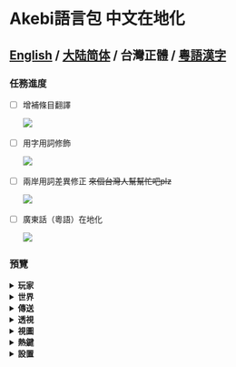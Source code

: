 # Akebi語言包 中文在地化

**[English](README.MD) / [大陆简体](README.ZH-CN.MD) / 台灣正體 / [粵語漢字](README.ZH-YUE.MD)**
---

### **任務進度**
- [ ] 增補條目翻譯

  ![](https://progress-bar.dev/96/?width=140)
- [ ] 用字用詞修飾

  ![](https://progress-bar.dev/90/?width=140)
- [ ] 兩岸用詞差異修正 ~~來個台灣人幫幫忙吧plz~~

  ![](https://progress-bar.dev/0/?width=140)
- [ ] 廣東話（粵語）在地化

  ![](https://progress-bar.dev/0/?width=140)
    
### 預覽

<details>
  <summary><b>玩家</b></summary>
  <img src="Images/Simplified%20Chinese/Player.png">
</details>

<details>
  <summary><b>世界</b></summary>
  <img src="Images/Simplified%20Chinese/World.png">
</details>

<details>
  <summary><b>傳送</b></summary>
  <img src="Images/Simplified%20Chinese/Teleport.png">
</details>

<details>
  <summary><b>透視</b></summary>
  <img src="Images/Simplified%20Chinese/ESP.png">
</details>

<details>
  <summary><b>視圖</b></summary>
  <img src="Images/Simplified%20Chinese/Visuals.png">
</details>

<details>
  <summary><b>熱鍵</b></summary>
  <img src="Images/Simplified%20Chinese/Hotkeys.png">
</details>

<details>
  <summary><b>設置</b></summary>
  <img src="Images/Simplified%20Chinese/Settings.png">
</details>
